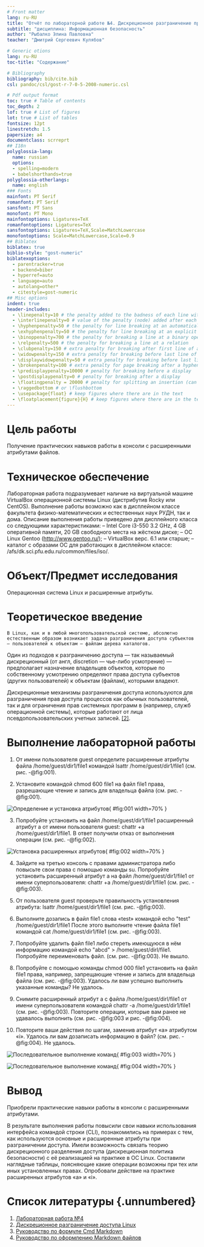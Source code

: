 ```yaml
---
# Front matter
lang: ru-RU  
title: "Отчёт по лабораторной работе №4. Дискреционное разграничение прав в Linux. Расширенные атрибуты"  
subtitle: "дисциплина: Информационная безопасность"  
author: "Рыбалко Элина Павловна"  
teacher: "Дмитрий Сергеевич Кулябов"

# Generic otions
lang: ru-RU
toc-title: "Содержание"

# Bibliography
bibliography: bib/cite.bib
csl: pandoc/csl/gost-r-7-0-5-2008-numeric.csl

# Pdf output format
toc: true # Table of contents
toc_depth: 2
lof: true # List of figures
lot: true # List of tables
fontsize: 12pt
linestretch: 1.5
papersize: a4
documentclass: scrreprt
## I18n
polyglossia-lang:
  name: russian
  options:
  - spelling=modern
  - babelshorthands=true
polyglossia-otherlangs:
  name: english
### Fonts
mainfont: PT Serif
romanfont: PT Serif
sansfont: PT Sans
monofont: PT Mono
mainfontoptions: Ligatures=TeX
romanfontoptions: Ligatures=TeX
sansfontoptions: Ligatures=TeX,Scale=MatchLowercase
monofontoptions: Scale=MatchLowercase,Scale=0.9
## Biblatex
biblatex: true
biblio-style: "gost-numeric"
biblatexoptions:
  - parentracker=true
  - backend=biber
  - hyperref=auto
  - language=auto
  - autolang=other*
  - citestyle=gost-numeric
## Misc options
indent: true
header-includes:
  - \linepenalty=10 # the penalty added to the badness of each line within a paragraph (no associated penalty node) Increasing the value makes tex try to have fewer lines in the paragraph.
  - \interlinepenalty=0 # value of the penalty (node) added after each line of a paragraph.
  - \hyphenpenalty=50 # the penalty for line breaking at an automatically inserted hyphen
  - \exhyphenpenalty=50 # the penalty for line breaking at an explicit hyphen
  - \binoppenalty=700 # the penalty for breaking a line at a binary operator
  - \relpenalty=500 # the penalty for breaking a line at a relation
  - \clubpenalty=150 # extra penalty for breaking after first line of a paragraph
  - \widowpenalty=150 # extra penalty for breaking before last line of a paragraph
  - \displaywidowpenalty=50 # extra penalty for breaking before last line before a display math
  - \brokenpenalty=100 # extra penalty for page breaking after a hyphenated line
  - \predisplaypenalty=10000 # penalty for breaking before a display
  - \postdisplaypenalty=0 # penalty for breaking after a display
  - \floatingpenalty = 20000 # penalty for splitting an insertion (can only be split footnote in standard LaTeX)
  - \raggedbottom # or \flushbottom
  - \usepackage{float} # keep figures where there are in the text
  - \floatplacement{figure}{H} # keep figures where there are in the text
---
```


# Цель работы

  Получение практических навыков работы в консоли с расширенными атрибутами файлов.

#  Техническое обеспечение
  
  Лабораторная работа подразумевает наличие на виртуальной машине VirtualBox операционной системы Linux (дистрибутив Rocky или CentOS).
  Выполнение работы возможно как в дисплейном классе факультета физико-математических и естественных наук РУДН, так и дома. Описание выполнения работы приведено для дисплейного класса со следующими характеристиками:
  – Intel Core i3-550 3.2 GHz, 4 GB оперативной памяти, 20 GB свободного
  места на жёстком диске;
  – ОС Linux Gentoo (http://www.gentoo.ru/);
  – VirtualBox верс. 6.1 или старше;
  – каталог с образами ОС для работающих в дисплейном классе: /afs/dk.sci.pfu.edu.ru/common/files/iso/.
    

# Объект/Предмет исследования

  Операционная система Linux и расширенные атрибуты.


# Теоретическое введение

    В Linux, как и в любой многопользовательской системе, абсолютно естественным образом возникает задача разграничения доступа субъектов — пользователей к объектам — файлам дерева каталогов.

  Один из подходов к разграничению доступа — так называемый дискреционный (от англ, discretion — чье-либо усмотрение) — предполагает назначение владельцев объектов, которые по собственному усмотрению определяют права доступа субъектов (других пользователей) к объектам (файлам), которыми владеют.

  Дискреционные механизмы разграничения доступа используются для разграничения прав доступа процессов как обычных пользователей, так и для ограничения прав системных программ в (например, служб операционной системы), которые работают от лица псевдопользовательских учетных записей.  [[2]](#список-литературы).


# Выполнение лабораторной работы

  1. От имени пользователя guest определите расширенные атрибуты файла
  /home/guest/dir1/file1 командой lsattr /home/guest/dir1/file1 (см. рис. -@fig:001).

  2. Установите командой chmod 600 file1 на файл file1 права, разрешающие чтение и запись для владельца файла (см. рис. -@fig:001).

  ![Определение и установка атрибутов](image/fig001.png){ #fig:001 width=70% } 

  3. Попробуйте установить на файл /home/guest/dir1/file1 расширенный атрибут a от имени пользователя guest: chattr +a /home/guest/dir1/file1. В ответ получили отказ от выполнения операции (см. рис. -@fig:002). 

  ![Установка расширенных атрибутов](image/fig002.png){ #fig:002 width=70% }

  4. Зайдите на третью консоль с правами администратора либо повысьте свои права с помощью команды su. Попробуйте установить расширенный атрибут a на файл /home/guest/dir1/file1 от имени суперпользователя:
  chattr +a /home/guest/dir1/file1 (см. рис. -@fig:003).

  5. От пользователя guest проверьте правильность установления атрибута:
  lsattr /home/guest/dir1/file1 (см. рис. -@fig:003).

  6. Выполните дозапись в файл file1 слова «test» командой echo "test" /home/guest/dir1/file1
  После этого выполните чтение файла file1 командой cat /home/guest/dir1/file1 (см. рис. -@fig:003).

  7. Попробуйте удалить файл file1 либо стереть имеющуюся в нём информацию командой echo "abcd" > /home/guest/dirl/file1. Попробуйте переименовать файл. (см. рис. -@fig:003).
    Не вышло.

  8. Попробуйте с помощью команды chmod 000 file1 установить на файл file1 права, например, запрещающие чтение и запись для владельца файла (см. рис. -@fig:003).
  Удалось ли вам успешно выполнить указанные команды?
    Не удалось. 

  9. Снимите расширенный атрибут a с файла /home/guest/dirl/file1 от имени суперпользователя командой chattr -a /home/guest/dir1/file1 (см. рис. -@fig:003).
  Повторите операции, которые вам ранее не удавалось выполнить (см. рис. -@fig:003 и рис. -@fig:004).

  10. Повторите ваши действия по шагам, заменив атрибут «a» атрибутом «i». Удалось ли вам дозаписать информацию в файл? (см. рис. -@fig:004).
    Не удалось.

  ![Последовательное выполнение команд](image/fig003.png){ #fig:003 width=70% } 

  ![Последовательное выполнение команд](image/fig004.png){ #fig:004 width=70% }

# Вывод

  Приобрели практические навыки работы в консоли с расширенными атрибутами. 

  В результате выполнения работы повысили свои навыки использования интерфейса командой строки (CLI), познакомились на примерах с тем, как используются основные и расширенные атрибуты при разграничении
  доступа. Имели возможность связать теорию дискреционного разделения доступа (дискреционная политика безопасности) с её реализацией на практике в ОС Linux. Составили наглядные таблицы, поясняющие какие операции возможны при тех или иных установленных правах. Опробовали действие на практике расширенных атрибутов «а» и «i».


# Список литературы {.unnumbered}

1. [Лабораторная работа №4](https://docs.yandex.ru/docs/view?tm=1664137330&tld=ru&lang=ru&name=004-lab_discret_extattr.pdf&text=Лабораторная%20работа%20№%204.%20Дискреционное%20разграничение%20прав%20в%20Linux.%20Расширенные%20атрибуты%204.1.%20Цель%20работы%20Получение%20практических%20навыков%20работы%20в%20консоли%20с%20расширенными%20атрибутами%20файлов1%20.%204.2.%20Порядок%20выполнения%20работы%201.%20От%20имени%20пользователя%20guest%20определите%20расширенные%20атрибуты%20файла%20%2Fhome%2Fguest%2Fdir1%2Ffile1%20командой%20lsattr%20%2Fhome%2Fguest%2Fdir1%2Ffile1%202.%20Установите%20командой%20chmod%20600%20file1%20на%20файл%20fi&url=https%3A%2F%2Fstud-sci.rudn.ru%2Fpluginfile.php%2F3994%2Fmod_resource%2Fcontent%2F2%2F004-lab_discret_extattr.pdf&lr=213&mime=pdf&l10n=ru&sign=cbb6886a6b3e5a1af5d0c3b2cd952019&keyno=0&serpParams=tm%3D1664137330%26tld%3Dru%26lang%3Dru%26name%3D004-lab_discret_extattr.pdf%26text%3D%25D0%259B%25D0%25B0%25D0%25B1%25D0%25BE%25D1%2580%25D0%25B0%25D1%2582%25D0%25BE%25D1%2580%25D0%25BD%25D0%25B0%25D1%258F%2B%25D1%2580%25D0%25B0%25D0%25B1%25D0%25BE%25D1%2582%25D0%25B0%2B%25E2%2584%2596%2B4.%2B%25D0%2594%25D0%25B8%25D1%2581%25D0%25BA%25D1%2580%25D0%25B5%25D1%2586%25D0%25B8%25D0%25BE%25D0%25BD%25D0%25BD%25D0%25BE%25D0%25B5%2B%25D1%2580%25D0%25B0%25D0%25B7%25D0%25B3%25D1%2580%25D0%25B0%25D0%25BD%25D0%25B8%25D1%2587%25D0%25B5%25D0%25BD%25D0%25B8%25D0%25B5%2B%25D0%25BF%25D1%2580%25D0%25B0%25D0%25B2%2B%25D0%25B2%2BLinux.%2B%25D0%25A0%25D0%25B0%25D1%2581%25D1%2588%25D0%25B8%25D1%2580%25D0%25B5%25D0%25BD%25D0%25BD%25D1%258B%25D0%25B5%2B%25D0%25B0%25D1%2582%25D1%2580%25D0%25B8%25D0%25B1%25D1%2583%25D1%2582%25D1%258B%2B4.1.%2B%25D0%25A6%25D0%25B5%25D0%25BB%25D1%258C%2B%25D1%2580%25D0%25B0%25D0%25B1%25D0%25BE%25D1%2582%25D1%258B%2B%25D0%259F%25D0%25BE%25D0%25BB%25D1%2583%25D1%2587%25D0%25B5%25D0%25BD%25D0%25B8%25D0%25B5%2B%25D0%25BF%25D1%2580%25D0%25B0%25D0%25BA%25D1%2582%25D0%25B8%25D1%2587%25D0%25B5%25D1%2581%25D0%25BA%25D0%25B8%25D1%2585%2B%25D0%25BD%25D0%25B0%25D0%25B2%25D1%258B%25D0%25BA%25D0%25BE%25D0%25B2%2B%25D1%2580%25D0%25B0%25D0%25B1%25D0%25BE%25D1%2582%25D1%258B%2B%25D0%25B2%2B%25D0%25BA%25D0%25BE%25D0%25BD%25D1%2581%25D0%25BE%25D0%25BB%25D0%25B8%2B%25D1%2581%2B%25D1%2580%25D0%25B0%25D1%2581%25D1%2588%25D0%25B8%25D1%2580%25D0%25B5%25D0%25BD%25D0%25BD%25D1%258B%25D0%25BC%25D0%25B8%2B%25D0%25B0%25D1%2582%25D1%2580%25D0%25B8%25D0%25B1%25D1%2583%25D1%2582%25D0%25B0%25D0%25BC%25D0%25B8%2B%25D1%2584%25D0%25B0%25D0%25B9%25D0%25BB%25D0%25BE%25D0%25B21%2B.%2B4.2.%2B%25D0%259F%25D0%25BE%25D1%2580%25D1%258F%25D0%25B4%25D0%25BE%25D0%25BA%2B%25D0%25B2%25D1%258B%25D0%25BF%25D0%25BE%25D0%25BB%25D0%25BD%25D0%25B5%25D0%25BD%25D0%25B8%25D1%258F%2B%25D1%2580%25D0%25B0%25D0%25B1%25D0%25BE%25D1%2582%25D1%258B%2B1.%2B%25D0%259E%25D1%2582%2B%25D0%25B8%25D0%25BC%25D0%25B5%25D0%25BD%25D0%25B8%2B%25D0%25BF%25D0%25BE%25D0%25BB%25D1%258C%25D0%25B7%25D0%25BE%25D0%25B2%25D0%25B0%25D1%2582%25D0%25B5%25D0%25BB%25D1%258F%2Bguest%2B%25D0%25BE%25D0%25BF%25D1%2580%25D0%25B5%25D0%25B4%25D0%25B5%25D0%25BB%25D0%25B8%25D1%2582%25D0%25B5%2B%25D1%2580%25D0%25B0%25D1%2581%25D1%2588%25D0%25B8%25D1%2580%25D0%25B5%25D0%25BD%25D0%25BD%25D1%258B%25D0%25B5%2B%25D0%25B0%25D1%2582%25D1%2580%25D0%25B8%25D0%25B1%25D1%2583%25D1%2582%25D1%258B%2B%25D1%2584%25D0%25B0%25D0%25B9%25D0%25BB%25D0%25B0%2B%2Fhome%2Fguest%2Fdir1%2Ffile1%2B%25D0%25BA%25D0%25BE%25D0%25BC%25D0%25B0%25D0%25BD%25D0%25B4%25D0%25BE%25D0%25B9%2Blsattr%2B%2Fhome%2Fguest%2Fdir1%2Ffile1%2B2.%2B%25D0%25A3%25D1%2581%25D1%2582%25D0%25B0%25D0%25BD%25D0%25BE%25D0%25B2%25D0%25B8%25D1%2582%25D0%25B5%2B%25D0%25BA%25D0%25BE%25D0%25BC%25D0%25B0%25D0%25BD%25D0%25B4%25D0%25BE%25D0%25B9%2Bchmod%2B600%2Bfile1%2B%25D0%25BD%25D0%25B0%2B%25D1%2584%25D0%25B0%25D0%25B9%25D0%25BB%2Bfi%26url%3Dhttps%253A%2F%2Fstud-sci.rudn.ru%2Fpluginfile.php%2F3994%2Fmod_resource%2Fcontent%2F2%2F004-lab_discret_extattr.pdf%26lr%3D213%26mime%3Dpdf%26l10n%3Dru%26sign%3Dcbb6886a6b3e5a1af5d0c3b2cd952019%26keyno%3D0)
2. [Дискреционное разграничение доступа Linux](https://debianinstall.ru/diskretsionnoe-razgranichenie-dostupa-linux/)
3. [Руководство по формуле Cmd Markdown](https://russianblogs.com/article/26051452570/)
4. [Руководство по оформлению Markdown файлов](https://gist.github.com/Jekins/2bf2d0638163f1294637)